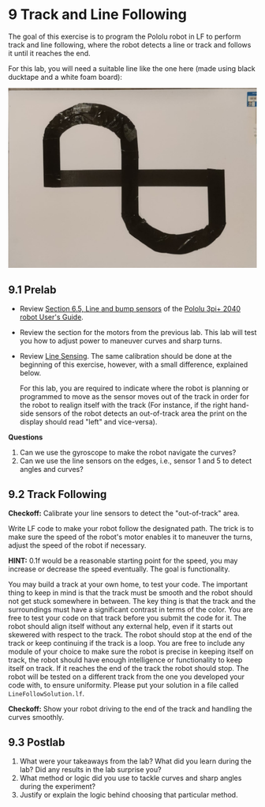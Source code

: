 # 9 Track and Line Following

The goal of this exercise is to program the Pololu robot in LF to perform track and line following, where the robot detects a line or track and follows it until it reaches the end.

For this lab, you will need a suitable line like the one here (made using black ducktape and a white foam board):

<img src="img/Track.jpeg">

## 9.1 Prelab

<!---
NOTE: The prelabs may change according to the ordering of the lab.
-->

- Review [Section 6.5, Line and bump sensors](https://www.pololu.com/docs/0J86/6.5) of the [Pololu 3pi+ 2040 robot User's Guide](https://www.pololu.com/docs/0J86).

- Review the section for the motors from the previous lab. This lab will test you how to adjust power to maneuver curves and sharp turns.

- Review [Line Sensing](./Hill.md#82-line-sensing). The same calibration should be done at the beginning of this exercise, however, with a small difference, explained below.
 
  For this lab, you are required to indicate where the robot is planning or programmed to move as the sensor moves out of the track in order for the robot to realign itself with the track (For instance, if the right hand-side sensors of the robot detects an out-of-track area the print on the display should read "left" and vice-versa).  

**Questions**

1. Can we use the gyroscope to make the robot navigate the curves?
2. Can we use the line sensors on the edges, i.e., sensor 1 and 5 to detect angles and curves? 

## 9.2 Track Following

**Checkoff:** Calibrate your line sensors to detect the "out-of-track" area.

Write LF code to make your robot follow the designated path. The trick is to make sure the speed of the robot's motor enables it to maneuver the turns, adjust the speed of the robot if necessary.

**HINT:** 0.1f would be a reasonable starting point for the speed, you may increase or decrease the speed eventually. The goal is functionality.

You may build a track at your own home, to test your code. The important thing to keep in mind is that the track must be smooth and the robot should not get stuck somewhere in between. The key thing is that the track and the surroundings must have a significant contrast in terms of the color. You are free to test your code on that track before you submit the code for it. The robot should align itself without any external help, even if it starts out skewered with respect to the track. The robot should stop at the end of the track or keep continuing if the track is a loop. You are free to include any module of your choice to make sure the robot is precise in keeping itself on track, the robot should have enough intelligence or functionality to keep itself on track. If it reaches the end of the track the robot should stop. The robot will be tested on a different track from the one you developed your code with, to ensure uniformity. Please put your solution in a file called `LineFollowSolution.lf`.

**Checkoff:** Show your robot driving to the end of the track and handling the curves smoothly.

<!---
TODO: Add a Line follower exercise too, after completing the Track follower solution.
-->

## 9.3 Postlab

<!---
TODO(@the-systematic-chaos): Need to finalize solution code, the postlab questions will be based on the final solution.
-->

1. What were your takeaways from the lab? What did you learn during the lab? Did any results in the lab surprise you?
2. What method or logic did you use to tackle curves and sharp angles during the experiment?
3. Justify or explain the logic behind choosing that particular method.
